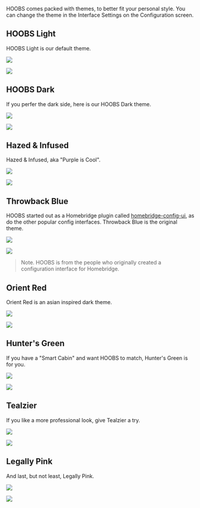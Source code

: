 HOOBS comes packed with themes, to better fit your personal style. You can change the theme in the Interface Settings on the Configuration screen.

## HOOBS Light
HOOBS Light is our default theme.

![](https://raw.githubusercontent.com/hoobs-org/HOOBS/master/docs/themes/hoobs-light/login.png)

![](https://raw.githubusercontent.com/hoobs-org/HOOBS/master/docs/themes/hoobs-light/dashboard.png)

## HOOBS Dark
If you perfer the dark side, here is our HOOBS Dark theme.

![](https://raw.githubusercontent.com/hoobs-org/HOOBS/master/docs/themes/hoobs-dark/login.png)

![](https://raw.githubusercontent.com/hoobs-org/HOOBS/master/docs/themes/hoobs-dark/dashboard.png)

## Hazed & Infused
Hazed & Infused, aka "Purple is Cool".

![](https://raw.githubusercontent.com/hoobs-org/HOOBS/master/docs/themes/hazed-infused/login.png)

![](https://raw.githubusercontent.com/hoobs-org/HOOBS/master/docs/themes/hazed-infused/dashboard.png)

## Throwback Blue
HOOBS started out as a Homebridge plugin called [homebridge-config-ui](https://github.com/mkellsy/homebridge-config-ui), as do the other popular config interfaces. Throwback Blue is the original theme.

![](https://raw.githubusercontent.com/hoobs-org/HOOBS/master/docs/themes/throwback-blue/login.png)

![](https://raw.githubusercontent.com/hoobs-org/HOOBS/master/docs/themes/throwback-blue/dashboard.png)

> Note. HOOBS is from the people who originally created a configuration interface for Homebridge.

## Orient Red
Orient Red is an asian inspired dark theme.

![](https://raw.githubusercontent.com/hoobs-org/HOOBS/master/docs/themes/orient-red/login.png)

![](https://raw.githubusercontent.com/hoobs-org/HOOBS/master/docs/themes/orient-red/dashboard.png)

## Hunter's Green
If you have a "Smart Cabin" and want HOOBS to match, Hunter's Green is for you.

![](https://raw.githubusercontent.com/hoobs-org/HOOBS/master/docs/themes/hunters-green/login.png)

![](https://raw.githubusercontent.com/hoobs-org/HOOBS/master/docs/themes/hunters-green/dashboard.png)

## Tealzier
If you like a more professional look, give Tealzier a try.

![](https://raw.githubusercontent.com/hoobs-org/HOOBS/master/docs/themes/tealzier/login.png)

![](https://raw.githubusercontent.com/hoobs-org/HOOBS/master/docs/themes/tealzier/dashboard.png)

## Legally Pink
And last, but not least, Legally Pink.

![](https://raw.githubusercontent.com/hoobs-org/HOOBS/master/docs/themes/legally-pink/login.png)

![](https://raw.githubusercontent.com/hoobs-org/HOOBS/master/docs/themes/legally-pink/dashboard.png)
